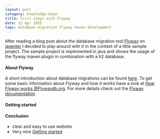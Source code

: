 ```yaml
---
layout: post
category: knowledge-base
title: First steps with Flyway
date: 12 Apr 2015
tags: database migration Flyway maven development
---
```


After reading a blog post about the database migration tool [Flyway](http://flywaydb.org) on [jaxenter](http://jaxenter.de) I decided to play around with it in the context of a little sample project. The sample project is implemented in java and shows the usage of the flyway maven plugin in combination with a h2 database.


#### About Flyway

A short introduction about database migrations can be found [here](http://flywaydb.org/getstarted/why.html). To get some basic information about Flyway and how it works have a look at [How Flyway works @Flywaydb.org](http://flywaydb.org/getstarted/how.html). For more details check out the [Flyway documentation](http://flywaydb.org/documentation)


#### Getting started




#### Conclusion

* clear and easy to use website
* Very nice [Getting started](http://flywaydb.org/getstarted/how.html)

